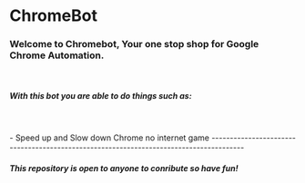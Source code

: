 # ChromeBot
<h3>Welcome to Chromebot, Your one stop shop for Google Chrome Automation.</h3><br>
<h5>With this bot you are able to do things such as:</h5><br><br>
- Speed up and Slow down Chrome no internet game
---------------------------------------------------------------------------------------
<br>
<h5>This repository is open to anyone to conribute so have fun!</h5>
